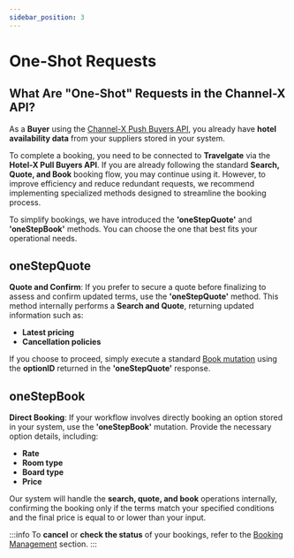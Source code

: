 ```yaml
---
sidebar_position: 3
---
```


# One-Shot Requests

## What Are "One-Shot" Requests in the Channel-X API?

As a **Buyer** using the [Channel-X Push Buyers API](https://docs.travelgate.com/docs/apis/for-buyers/inventory-buyers/channel-x-push-buyers-api/quickstart/), you already have **hotel availability data** from your suppliers stored in your system.

To complete a booking, you need to be connected to **Travelgate** via the **Hotel-X Pull Buyers API**. If you are already following the standard **Search, Quote, and Book** booking flow, you may continue using it. However, to improve efficiency and reduce redundant requests, we recommend implementing specialized methods designed to streamline the booking process.

To simplify bookings, we have introduced the **'oneStepQuote'** and **'oneStepBook'** methods. You can choose the one that best fits your operational needs.

## oneStepQuote

**Quote and Confirm**: If you prefer to secure a quote before finalizing to assess and confirm updated terms, use the **'oneStepQuote'** method. This method internally performs a **Search and Quote**, returning updated information such as:
- **Latest pricing**
- **Cancellation policies**

If you choose to proceed, simply execute a standard [Book mutation](/kb/our-products/are-you-a-buyer/our-methods/booking-flow/book/hotel-x-development-book-mutation) using the **optionID** returned in the **'oneStepQuote'** response.

## oneStepBook

**Direct Booking**: If your workflow involves directly booking an option stored in your system, use the **'oneStepBook'** mutation. Provide the necessary option details, including:
- **Rate**
- **Room type**
- **Board type**
- **Price**

Our system will handle the **search, quote, and book** operations internally, confirming the booking only if the terms match your specified conditions and the final price is equal to or lower than your input.

:::info
To **cancel** or **check the status** of your bookings, refer to the [Booking Management](https://docs.travelgate.com/docs/apis/for-buyers/hotel-x-pull-buyers-api/booking-management/overview/) section.
:::